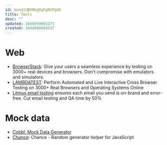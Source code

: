 ```yaml
---
id: bonqlUBVNkgOqFgNtPgd5
title: Tools
desc: ""
updated: 1646699903373
created: 1644988064537
---
```


# Web

- [BrowserStack](https://www.browserstack.com/): Give your users a seamless experience by testing on 3000+ real devices and browsers. Don't compromise with emulators and simulators.
- [LAMBDATEST](https://www.lambdatest.com/): Perform Automated and Live Interactive Cross Browser Testing on 3000+ Real Browsers and Operating Systems Online
- [Litmus email testing](https://www.litmus.com/email-testing/) ensures each email you send is on-brand and error-free. Cut email testing and QA time by 50%

# Mock data

- [Cobbl: Mock Data Generator](https://cobbl.io/)
- [Chance](https://github.com/chancejs/chancejs): Chance - Random generator helper for JavaScript
